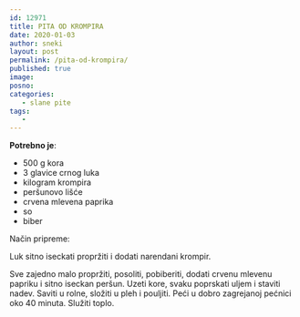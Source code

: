 ```yaml
---
id: 12971
title: PITA OD KROMPIRA
date: 2020-01-03
author: sneki
layout: post
permalink: /pita-od-krompira/
published: true
image: 
posno: 
categories:
   - slane pite
tags:
   -
---
```

**Potrebno je**:

* 500 g kora 
* 3 glavice crnog luka 
* kilogram krompira
* peršunovo lišće
* crvena mlevena paprika
* so
* biber 

Način pripreme:

Luk sitno iseckati propržiti i dodati narendani krompir. 

Sve zajedno malo propržiti, posoliti, pobiberiti, dodati crvenu mlevenu papriku i sitno iseckan peršun. Uzeti kore, svaku poprskati uljem i staviti nadev. Saviti u rolne, složiti u pleh i pouljiti. Peći u dobro zagrejanoj pećnici oko 40 minuta. Služiti toplo.

 
  

